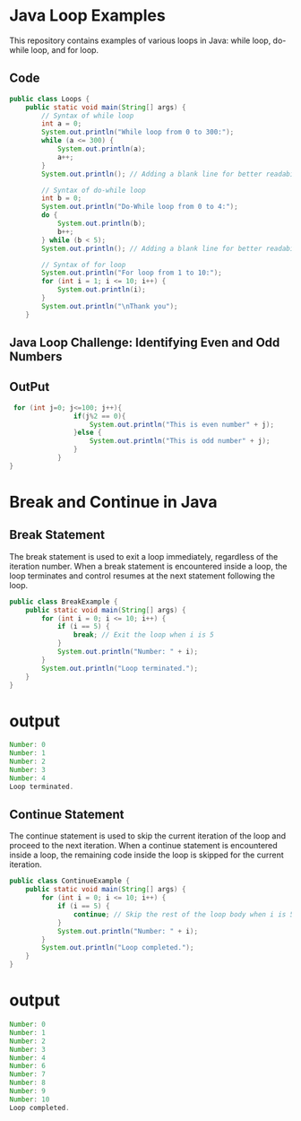 # Java Loop Examples

This repository contains examples of various loops in Java: while loop, do-while loop, and for loop.

## Code

```java
public class Loops {
    public static void main(String[] args) {
        // Syntax of while loop
        int a = 0;
        System.out.println("While loop from 0 to 300:");
        while (a <= 300) {
            System.out.println(a);
            a++;
        }
        System.out.println(); // Adding a blank line for better readability

        // Syntax of do-while loop
        int b = 0;
        System.out.println("Do-While loop from 0 to 4:");
        do {
            System.out.println(b);
            b++;
        } while (b < 5);
        System.out.println(); // Adding a blank line for better readability

        // Syntax of for loop
        System.out.println("For loop from 1 to 10:");
        for (int i = 1; i <= 10; i++) {
            System.out.println(i);
        }
        System.out.println("\nThank you");
    }
```
## Java Loop Challenge: Identifying Even and Odd Numbers

## OutPut
```java
 for (int j=0; j<=100; j++){
                if(j%2 == 0){
                    System.out.println("This is even number" + j);
                }else {
                    System.out.println("This is odd number" + j);
                }
            }
}
```
# Break and Continue in Java
## Break Statement
The break statement is used to exit a loop immediately, regardless of the iteration number. When a break statement is encountered inside a loop, the loop terminates and control resumes at the next statement following the loop.
```java
public class BreakExample {
    public static void main(String[] args) {
        for (int i = 0; i <= 10; i++) {
            if (i == 5) {
                break; // Exit the loop when i is 5
            }
            System.out.println("Number: " + i);
        }
        System.out.println("Loop terminated.");
    }
}
```
# output 
```java 
Number: 0
Number: 1
Number: 2
Number: 3
Number: 4
Loop terminated.
```
## Continue Statement
The continue statement is used to skip the current iteration of the loop and proceed to the next iteration. When a continue statement is encountered inside a loop, the remaining code inside the loop is skipped for the current iteration.
```java
public class ContinueExample {
    public static void main(String[] args) {
        for (int i = 0; i <= 10; i++) {
            if (i == 5) {
                continue; // Skip the rest of the loop body when i is 5
            }
            System.out.println("Number: " + i);
        }
        System.out.println("Loop completed.");
    }
}

```
# output 
```java 
Number: 0
Number: 1
Number: 2
Number: 3
Number: 4
Number: 6
Number: 7
Number: 8
Number: 9
Number: 10
Loop completed.
```
